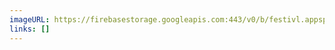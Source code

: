 ```yaml
---
imageURL: https://firebasestorage.googleapis.com:443/v0/b/festivl.appspot.com/o/userContent%2FD3AD3B11-26C7-4BA8-B2F0-77496FDFA507.png?alt=media&token=0f0ad603-1c9e-4831-b632-b10b23cea8da
links: []
---
```

